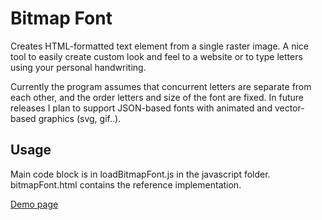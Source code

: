 Bitmap Font
==========

Creates HTML-formatted text element from a single raster image. A nice tool to easily create custom look and feel to a website or to type letters using your personal handwriting.

Currently the program assumes that concurrent letters are separate from each other, and the order letters and size of the font are fixed. In future releases I plan to support JSON-based fonts with animated and vector-based graphics (svg, gif..).

## Usage

Main code block is in loadBitmapFont.js in the javascript folder. bitmapFont.html contains the reference implementation. 

[Demo page](http://kulmakerroin.net/bitmapFont/)
